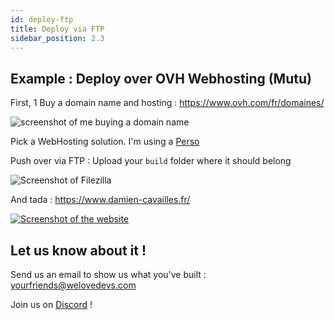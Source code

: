 ```yaml
---
id: deploy-ftp
title: Deploy via FTP
sidebar_position: 2.3
---
```


## Example : Deploy over OVH Webhosting (Mutu)

First, 1 Buy a domain name and hosting : https://www.ovh.com/fr/domaines/

![screenshot of me buying a domain name](https://cdn.filestackcontent.com/compress/chTULO9SyioYoRouaTnb)

Pick a WebHosting solution. I'm using a [Perso](https://www.ovh.com/fr/hebergement-web/hebergement-perso.xml)

Push over via FTP : Upload your `build` folder where it should belong

![Screenshot of Filezilla](https://cdn.filestackcontent.com/compress/tzDoryAS7q1DbXZeTUk9)

And tada : https://www.damien-cavailles.fr/

[![Screenshot of the website](https://cdn.filestackcontent.com/compress/ybRS2qaRwmFIZCGCC6HD)](https://www.damien-cavailles.fr/)

## Let us know about it !

Send us an email to show us what you've built : yourfriends@welovedevs.com

Join us on [Discord](https://discord.gg/udbbbAq) !
